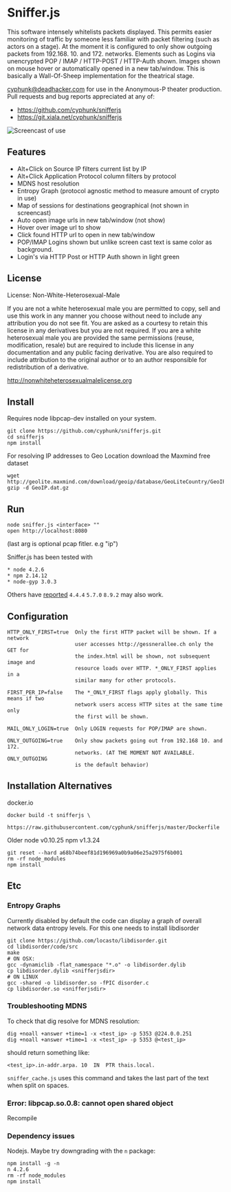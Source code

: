 Sniffer.js
==========

This software intensely whitelists packets displayed. This permits easier
monitoring of traffic by someone less familiar with packet filtering (such as
actors on a stage). At the moment it is configured to only show outgoing packets
from 192.168. 10. and 172. networks. Elements such as Logins via unencrypted
POP / IMAP / HTTP-POST / HTTP-Auth shown. Images shown on mouse hover or
automatically opened in a new tab/window. This is basically a Wall-Of-Sheep
implementation for the theatrical stage.

cyphunk@deadhacker.com for use in the Anonymous-P theater production. Pull
requests and bug reports appreciated at any of:

*   <https://github.com/cyphunk/snifferjs>
*   <https://git.xiala.net/cyphunk/snifferjs>

![Screencast of use](./sniffer.gif)


Features
--------

*   Alt+Click on Source IP filters current list by IP
*   Alt+Click Application Protocol column filters by protocol
*   MDNS host resolution
*   Entropy Graph (protocol agnostic method to measure amount of crypto in use)
*   Map of sessions for destinations geographical (not shown in screencast)
*   Auto open image urls in new tab/window (not show)
*   Hover over image url to show
*   Click found HTTP url to open in new tab/window
*   POP/IMAP Logins shown but unlike screen cast text is same color as 
    background.
*   Login's via HTTP Post or HTTP Auth shown in light green


License
-------

License: Non-White-Heterosexual-Male

If you are not a white heterosexual male you are permitted to copy, sell and use
this work in any manner you choose without need to include any attribution you
do not see fit. You are asked as a courtesy to retain this license in any
derivatives but you are not required. If you are a white heterosexual male you
are provided the same permissions (reuse, modification, resale) but are
required to include this license in any documentation and any public facing
derivative. You are also required to include attribution to the original author
or to an author responsible for redistribution of a derivative.

<http://nonwhiteheterosexualmalelicense.org>


Install
-------

Requires node libpcap-dev installed on your system.

    git clone https://github.com/cyphunk/snifferjs.git
    cd snifferjs
    npm install

For resolving IP addresses to Geo Location download the Maxmind free dataset

    wget http://geolite.maxmind.com/download/geoip/database/GeoLiteCountry/GeoIP.dat.gz
    gzip -d GeoIP.dat.gz


Run
---

    node sniffer.js <interface> ""
    open http://localhost:8080

(last arg is optional pcap fitler. e.g "ip")


Sniffer.js has been tested with

    * node 4.2.6
    * npm 2.14.12
    * node-gyp 3.0.3

Others have [reported](https://github.com/node-pcap/node_pcap/issues/196)
``4.4.4`` ``5.7.0`` ``8.9.2`` may also work.

Configuration
-------------

    HTTP_ONLY_FIRST=true  Only the first HTTP packet will be shown. If a network
                          user accesses http://gessnerallee.ch only the GET for
                          the index.html will be shown, not subsequent image and
                          resource loads over HTTP. *_ONLY_FIRST applies in a
                          similar many for other protocols.

    FIRST_PER_IP=false    The *_ONLY_FIRST flags apply globally. This means if two
                          network users access HTTP sites at the same time only
                          the first will be shown.

    MAIL_ONLY_LOGIN=true  Only LOGIN requests for POP/IMAP are shown.

    ONLY_OUTGOING=true    Only show packets going out from 192.168 10. and 172.
                          networks. (AT THE MOMENT NOT AVAILABLE. ONLY_OUTGOING
                          is the default behavior)

Installation Alternatives
-------------------------

docker.io

    docker build -t snifferjs \
      https://raw.githubusercontent.com/cyphunk/snifferjs/master/Dockerfile

Older node v0.10.25 npm v1.3.24

    git reset --hard a68b74beef81d196969a0b9a06e25a2975f6b001
    rm -rf node_modules
    npm install


Etc
---

### Entropy Graphs

Currently disabled by default the code can display a graph of overall network
data entropy levels. For this one needs to install libdisorder

    git clone https://github.com/locasto/libdisorder.git
    cd libdisorder/code/src
    make
    # ON OSX:
    gcc -dynamiclib -flat_namespace "*.o" -o libdisorder.dylib
    cp libdisorder.dylib <snifferjsdir>
    # ON LINUX
    gcc -shared -o libdisorder.so -fPIC disorder.c
    cp libdisorder.so <snifferjsdir>


### Troubleshooting MDNS

To check that dig resolve for MDNS resolution:

    dig +noall +answer +time=1 -x <test_ip> -p 5353 @224.0.0.251
    dig +noall +answer +time=1 -x <test_ip> -p 5353 @<test_ip>

should return something like:

    <test_ip>.in-addr.arpa.	10	IN	PTR	thais.local.

``sniffer_cache.js`` uses this command and takes the last
part of the text when split on spaces.

### Error: libpcap.so.0.8: cannot open shared object

Recompile

### Dependency issues

Nodejs. Maybe try downgrading with the ``n`` package:

    npm install -g -n
    n 4.2.6
    rm -rf node_modules
    npm install